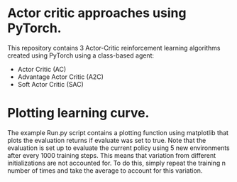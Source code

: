 # Actor critic approaches using PyTorch.
This repository contains 3 Actor-Critic reinforcement learning algorithms created using PyTorch using a class-based agent:
- Actor Critic (AC)
- Advantage Actor Critic (A2C)
- Soft Actor Critic (SAC)

# Plotting learning curve.
The example Run.py script contains a plotting function using matplotlib that plots the evaluation returns if evaluate was set to true.
Note that the evaluation is set up to evaluate the current policy using 5 new environments after every 1000 training steps.
This means that variation from different initializations are not accounted for. To do this, simply repeat the training n number of times and take the average to account for this variation.